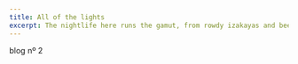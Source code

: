 ```yaml
---
title: All of the lights
excerpt: The nightlife here runs the gamut, from rowdy izakayas and beer bars, to red-light entertainment and the infamous Robot Restaurant.
---
```


blog nº 2
